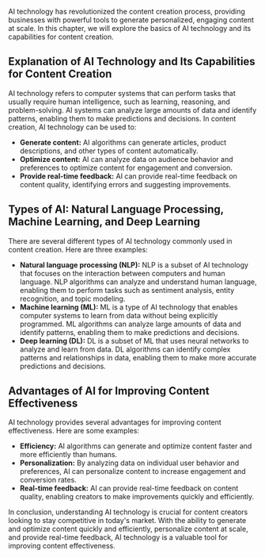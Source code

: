 

AI technology has revolutionized the content creation process, providing businesses with powerful tools to generate personalized, engaging content at scale. In this chapter, we will explore the basics of AI technology and its capabilities for content creation.

Explanation of AI Technology and Its Capabilities for Content Creation
----------------------------------------------------------------------

AI technology refers to computer systems that can perform tasks that usually require human intelligence, such as learning, reasoning, and problem-solving. AI systems can analyze large amounts of data and identify patterns, enabling them to make predictions and decisions. In content creation, AI technology can be used to:

* **Generate content:** AI algorithms can generate articles, product descriptions, and other types of content automatically.
* **Optimize content:** AI can analyze data on audience behavior and preferences to optimize content for engagement and conversion.
* **Provide real-time feedback:** AI can provide real-time feedback on content quality, identifying errors and suggesting improvements.

Types of AI: Natural Language Processing, Machine Learning, and Deep Learning
-----------------------------------------------------------------------------

There are several different types of AI technology commonly used in content creation. Here are three examples:

* **Natural language processing (NLP):** NLP is a subset of AI technology that focuses on the interaction between computers and human language. NLP algorithms can analyze and understand human language, enabling them to perform tasks such as sentiment analysis, entity recognition, and topic modeling.
* **Machine learning (ML):** ML is a type of AI technology that enables computer systems to learn from data without being explicitly programmed. ML algorithms can analyze large amounts of data and identify patterns, enabling them to make predictions and decisions.
* **Deep learning (DL):** DL is a subset of ML that uses neural networks to analyze and learn from data. DL algorithms can identify complex patterns and relationships in data, enabling them to make more accurate predictions and decisions.

Advantages of AI for Improving Content Effectiveness
----------------------------------------------------

AI technology provides several advantages for improving content effectiveness. Here are some examples:

* **Efficiency:** AI algorithms can generate and optimize content faster and more efficiently than humans.
* **Personalization:** By analyzing data on individual user behavior and preferences, AI can personalize content to increase engagement and conversion rates.
* **Real-time feedback:** AI can provide real-time feedback on content quality, enabling creators to make improvements quickly and efficiently.

In conclusion, understanding AI technology is crucial for content creators looking to stay competitive in today's market. With the ability to generate and optimize content quickly and efficiently, personalize content at scale, and provide real-time feedback, AI technology is a valuable tool for improving content effectiveness.
